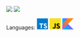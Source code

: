 ![](https://komarev.com/ghpvc/?username=SerenModz21&style=plastic)
![](https://hit.yhype.me/github/profile?user_id=41450647)

Languages: <img width="30px" src="./assets/typescript.svg"> <img width="30px" src="./assets/javascript.svg"> <img width="30px" src="./assets/kotlin.svg">

